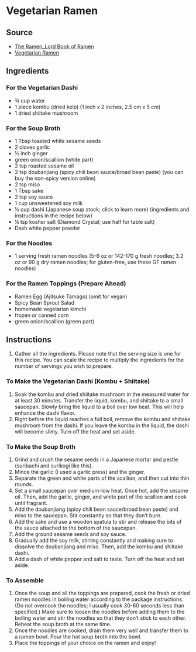 # Vegetarian Ramen

## Source
- [The Ramen_Lord Book of Ramen](https://docs.google.com/document/d/1qLPoLxek3WLQJDtU6i3300_0nNioqeYXi7vESrtNvjQ/edit)
- [Vegetarian Ramen](https://www.justonecookbook.com/vegetarian-ramen/)

## Ingredients
### For the Vegetarian Dashi
- ¾ cup water
- 1 piece kombu (dried kelp) (1 inch x 2 inches, 2.5 cm x 5 cm)
- 1 dried shiitake mushroom
### For the Soup Broth
- 1 Tbsp toasted white sesame seeds
- 2 cloves garlic
- ½ inch ginger
- green onion/scallion (white part)
- 2 tsp roasted sesame oil
- 2 tsp doubanjiang (spicy chili bean sauce/broad bean paste) (you can buy the non-spicy version online)
- 2 tsp miso
- 1 Tbsp sake
- 2 tsp soy sauce
- 1 cup unsweetened soy milk
- ½ cup dashi (Japanese soup stock; click to learn more) (ingredients and instructions in the recipe below)
- ¼ tsp kosher salt (Diamond Crystal; use half for table salt)
- Dash white pepper powder
### For the Noodles
- 1 serving fresh ramen noodles (5-6 oz or 142-170 g fresh noodles; 3.2 oz or 90 g dry ramen noodles; for gluten-free, use these GF ramen noodles)
### For the Ramen Toppings (Prepare Ahead)
- Ramen Egg (Ajitsuke Tamago) (omit for vegan)
- Spicy Bean Sprout Salad
- homemade vegetarian kimchi
- frozen or canned corn
- green onion/scallion (green part)

## Instructions
1. Gather all the ingredients. Please note that the serving size is one for this recipe. You can scale the recipe to multiply the ingredients for the number of servings you wish to prepare.
### To Make the Vegetarian Dashi (Kombu + Shiitake)
1. Soak the kombu and dried shiitake mushroom in the measured water for at least 30 minutes. Transfer the liquid, kombu, and shiitake to a small saucepan. Slowly bring the liquid to a boil over low heat. This will help enhance the dashi flavor.
2. Right before the liquid reaches a full boil, remove the kombu and shiitake mushroom from the dashi. If you leave the kombu in the liquid, the dashi will become slimy. Turn off the heat and set aside.
### To Make the Soup Broth
1. Grind and crush the sesame seeds in a Japanese mortar and pestle (suribachi and surikogi like this).
2. Mince the garlic (I used a garlic press) and the ginger.
3. Separate the green and white parts of the scallion, and then cut into thin rounds.
4. Set a small saucepan over medium-low heat. Once hot, add the sesame oil. Then, add the garlic, ginger, and white part of the scallion and cook until fragrant.
5. Add the doubanjiang (spicy chili bean sauce/broad bean paste) and miso to the saucepan. Stir constantly so that they don’t burn.
6. Add the sake and use a wooden spatula to stir and release the bits of the sauce attached to the bottom of the saucepan.
7. Add the ground sesame seeds and soy sauce.
8. Gradually add the soy milk, stirring constantly and making sure to dissolve the doubanjiang and miso. Then, add the kombu and shiitake dashi.
9. Add a dash of white pepper and salt to taste. Turn off the heat and set aside.
### To Assemble
1. Once the soup and all the toppings are prepared, cook the fresh or dried ramen noodles in boiling water according to the package instructions. (Do not overcook the noodles; I usually cook 30-60 seconds less than specified.) Make sure to loosen the noodles before adding them to the boiling water and stir the noodles so that they don’t stick to each other. Reheat the soup broth at the same time.
2. Once the noodles are cooked, drain them very well and transfer them to a ramen bowl. Pour the hot soup broth into the bowl.
3. Place the toppings of your choice on the ramen and enjoy!
